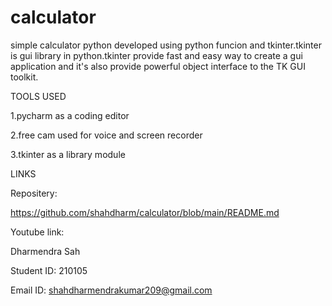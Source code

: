 # calculator



simple calculator python developed using python funcion and tkinter.tkinter is gui library in python.tkinter provide fast and easy way to create a gui application
and it's also provide powerful object interface to the TK GUI toolkit.



TOOLS USED


1.pycharm as a coding editor



2.free cam used for voice and screen recorder



3.tkinter as a library module


LINKS

Repositery:

https://github.com/shahdharm/calculator/blob/main/README.md

Youtube link:




Dharmendra Sah





Student ID: 210105





Email ID: shahdharmendrakumar209@gmail.com
